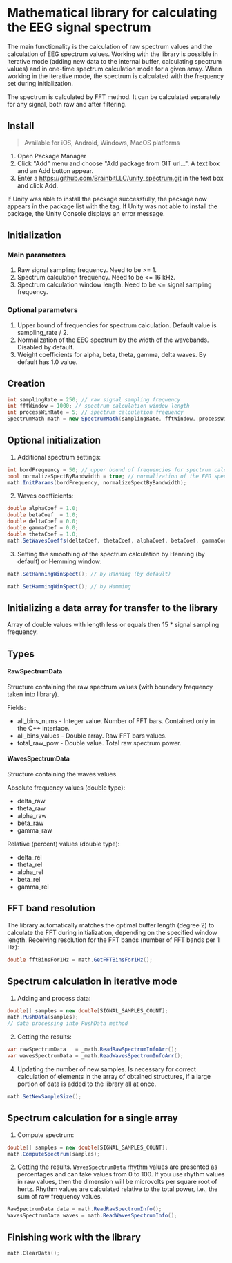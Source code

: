 # Mathematical library for calculating the EEG signal spectrum
The main functionality is the calculation of raw spectrum values and the calculation of EEG spectrum values.
Working with the library is possible in iterative mode (adding new data to the internal buffer, calculating spectrum values) and in one-time spectrum calculation mode for a given array. When working in the iterative mode, the spectrum is calculated with the frequency set during initialization.

The spectrum is calculated by FFT method. It can be calculated separately for any signal, both raw and after filtering.

## Install

> Available for iOS, Android, Windows, MacOS platforms

1. Open Package Manager
2. Click "Add" menu and choose "Add package from GIT url...". A text box and an Add button appear.
3. Enter a https://github.com/BrainbitLLC/unity_spectrum.git in the text box and click Add.

If Unity was able to install the package successfully, the package now appears in the package list with the  tag. If Unity was not able to install the package, the Unity Console displays an error message.

## Initialization
### Main parameters
1. Raw signal sampling frequency. Need to be >= 1.
2. Spectrum calculation frequency. Need to be <= 16 kHz.
3. Spectrum calculation window length. Need to be <= signal sampling frequency.
### Optional parameters
1. Upper bound of frequencies for spectrum calculation. Default value is sampling_rate / 2.
2. Normalization of the EEG spectrum by the width of the wavebands. Disabled by default.
3. Weight coefficients for alpha, beta, theta, gamma, delta waves. By default has 1.0 value.
## Creation

```csharp
int samplingRate = 250; // raw signal sampling frequency
int fftWindow = 1000; // spectrum calculation window length
int processWinRate = 5; // spectrum calculation frequency
SpectrumMath math = new SpectrumMath(samplingRate, fftWindow, processWinRate);
```
## Optional initialization
1. Additional spectrum settings:

```csharp
int bordFrequency = 50; // upper bound of frequencies for spectrum calculation
bool normalizeSpectByBandwidth = true; // normalization of the EEG spectrum by the width of the wavebands
math.InitParams(bordFrequency, normalizeSpectByBandwidth);
```
2. Waves coefficients:

```csharp
double alphaCoef = 1.0;
double betaCoef  = 1.0;
double deltaCoef = 0.0;
double gammaCoef = 0.0;
double thetaCoef = 1.0;
math.SetWavesCoeffs(deltaCoef, thetaCoef, alphaCoef, betaCoef, gammaCoef);
```
3. Setting the smoothing of the spectrum calculation by Henning (by default) or Hemming window:

```csharp
math.SetHanningWinSpect(); // by Hanning (by default)

math.SetHammingWinSpect(); // by Hamming
```
## Initializing a data array for transfer to the library
Array of double values with length less or equals then 15 * signal sampling frequency.
## Types
#### RawSpectrumData
Structure containing the raw spectrum values (with boundary frequency taken into library).

Fields:
- all_bins_nums - Integer value. Number of FFT bars. Contained only in the C++ interface.
- all_bins_values - Double array. Raw FFT bars values.
- total_raw_pow - Double value. Total raw spectrum power.

#### WavesSpectrumData
Structure containing the waves values.

Absolute frequency values (double type):
- delta_raw
- theta_raw
- alpha_raw
- beta_raw
- gamma_raw

Relative (percent) values (double type):
- delta_rel
- theta_rel
- alpha_rel
- beta_rel
- gamma_rel

## FFT band resolution
The library automatically matches the optimal buffer length (degree 2) to calculate the FFT during initialization, depending on the specified window length. Receiving resolution for the FFT bands (number of FFT bands per 1 Hz):

```csharp
double fftBinsFor1Hz = math.GetFFTBinsFor1Hz();
```
## Spectrum calculation in iterative mode
1. Adding and process data:

```csharp
double[] samples = new double[SIGNAL_SAMPLES_COUNT];
math.PushData(samples);
// data processing into PushData method
```
2. Getting the results:

```csharp
var rawSpectrumData   = _math.ReadRawSpectrumInfoArr();
var wavesSpectrumData = _math.ReadWavesSpectrumInfoArr();
```
4. Updating the number of new samples. Is necessary for correct calculation of elements in the array of obtained structures, if a large portion of data is added to the library all at once.

```csharp
math.SetNewSampleSize();
```
## Spectrum calculation for a single array
1. Compute spectrum:
		
```csharp
double[] samples = new double[SIGNAL_SAMPLES_COUNT];
math.ComputeSpectrum(samples);
```
2. Getting the results. `WavesSpectrumData` rhythm values are presented as percentages and can take values from 0 to 100. If you use rhythm values in raw values, then the dimension will be microvolts per square root of hertz. Rhythm values are calculated relative to the total power, i.e., the sum of raw frequency values.

```csharp
RawSpectrumData data = math.ReadRawSpectrumInfo();
WavesSpectrumData waves = math.ReadWavesSpectrumInfo();
```

## Finishing work with the library

```cpp
math.ClearData();
```	
